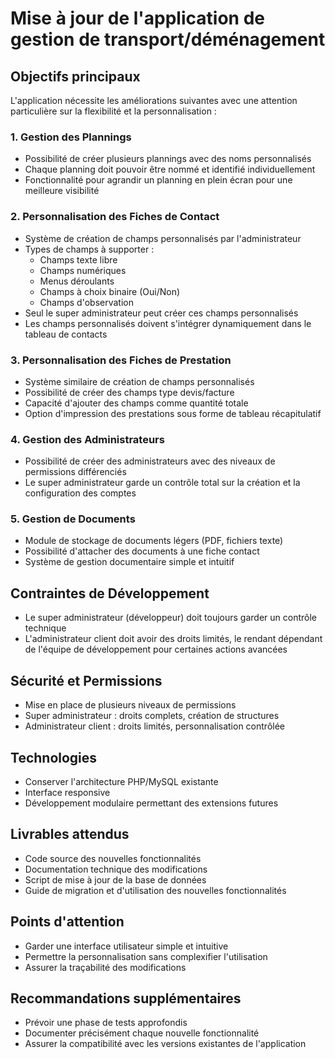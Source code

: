 # Mise à jour de l'application de gestion de transport/déménagement

## Objectifs principaux
L'application nécessite les améliorations suivantes avec une attention particulière sur la flexibilité et la personnalisation :

### 1. Gestion des Plannings
- Possibilité de créer plusieurs plannings avec des noms personnalisés
- Chaque planning doit pouvoir être nommé et identifié individuellement
- Fonctionnalité pour agrandir un planning en plein écran pour une meilleure visibilité

### 2. Personnalisation des Fiches de Contact
- Système de création de champs personnalisés par l'administrateur
- Types de champs à supporter :
  - Champs texte libre
  - Champs numériques
  - Menus déroulants
  - Champs à choix binaire (Oui/Non)
  - Champs d'observation
- Seul le super administrateur peut créer ces champs personnalisés
- Les champs personnalisés doivent s'intégrer dynamiquement dans le tableau de contacts

### 3. Personnalisation des Fiches de Prestation
- Système similaire de création de champs personnalisés
- Possibilité de créer des champs type devis/facture
- Capacité d'ajouter des champs comme quantité totale
- Option d'impression des prestations sous forme de tableau récapitulatif

### 4. Gestion des Administrateurs
- Possibilité de créer des administrateurs avec des niveaux de permissions différenciés
- Le super administrateur garde un contrôle total sur la création et la configuration des comptes

### 5. Gestion de Documents
- Module de stockage de documents légers (PDF, fichiers texte)
- Possibilité d'attacher des documents à une fiche contact
- Système de gestion documentaire simple et intuitif

## Contraintes de Développement
- Le super administrateur (développeur) doit toujours garder un contrôle technique
- L'administrateur client doit avoir des droits limités, le rendant dépendant de l'équipe de développement pour certaines actions avancées

## Sécurité et Permissions
- Mise en place de plusieurs niveaux de permissions
- Super administrateur : droits complets, création de structures
- Administrateur client : droits limités, personnalisation contrôlée

## Technologies
- Conserver l'architecture PHP/MySQL existante
- Interface responsive
- Développement modulaire permettant des extensions futures

## Livrables attendus
- Code source des nouvelles fonctionnalités
- Documentation technique des modifications
- Script de mise à jour de la base de données
- Guide de migration et d'utilisation des nouvelles fonctionnalités

## Points d'attention
- Garder une interface utilisateur simple et intuitive
- Permettre la personnalisation sans complexifier l'utilisation
- Assurer la traçabilité des modifications

## Recommandations supplémentaires
- Prévoir une phase de tests approfondis
- Documenter précisément chaque nouvelle fonctionnalité
- Assurer la compatibilité avec les versions existantes de l'application
